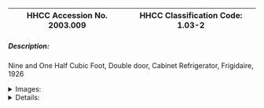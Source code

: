 | **HHCC Accession No. 2003.009** |**HHCC Classification Code:  1.03-2**|
| ----------- | ----------- |
##### Description:
Nine and One Half Cubic Foot, Double door, Cabinet Refrigerator, Frigidaire, 1926


<details>
	<summary>Images:</summary>
<div class="gallery gallery-wrapper--full" contenteditable="false" data-is-empty="false" data-translation="Add images" data-columns="6">
<figure class="gallery__item"><a href="#DOMAIN_NAME#gallery/1.03-2.jpg" data-size="512x768"><img src="#DOMAIN_NAME#gallery/1.03-2-thumbnail.jpg" alt=""></a></figure>
<figure class="gallery__item"><a href="#DOMAIN_NAME#gallery/1.03-2a.jpg" data-size="512x768"><img src="#DOMAIN_NAME#gallery/1.03-2a-thumbnail.jpg" alt=""></a></figure>
</div>
</details>


<details>
	<summary>Details:</summary>

##### Group:
1.03 Unitary Refrig and A/C Equipment and Systems - Commercial Refrigerating Equipment

##### Make:
Frigidaire

##### Manufacturer:
Frigidaire, Electric Refrigerator, Frigidaire Corp

##### Model:
Cabinet MP7

##### Serial No.:
Condensing Unit 569038

##### Size:
34x 25x 58 1/2 "h

##### Weight:
375 lbs

##### Circa:
1926

##### Rating:
Rare, Demonstration, Education and Research Quality

##### Patent Date/Number:


##### Provenance:
From York County (York Region) Ontario, once a rich agricultural hinterlands, attracting early settlement in the last years of the 18th century. Located on the north slopes of the Oak Ridges Moraine, within 20 miles of Toronto, the County would also attract early ex-urban development, to be come a wealthy market place for the emerging household and consumer technologies of the early and mid 20th century. 
This artifact was discovered in the 1950's in the used stock of T. H. Oliver, Refrigeration and Electric Sales and Service, Aurora, Ontario, an early worker in the field of agricultural, industrial and consumer technology.

##### Type and Design:
Unitary design and construction with insulated refrigerated cabinet, evaporator and expansion valve, and self-contained refrigerant condensing unit, electric motor driven. Operating system - compression refrigeration type, theoretical Carnot cycle
Self-contained condensing unit with belts driven, 2 cylinder compressor, single-phase electric motor, and air-cooled condenser.

##### Construction:
Frigidaire cabinet Model MP7, two door refrigerated compartment, with original white Dulux finished exterior, galvanised steel panels, now chipping and worn, applied to heavy wooden cabinet frame with aluminum corner trim strips. 

Porcelain steel interior finish, with original tinned wire mesh shelving; wooden framed doors and breaker strips in white Dulux enamel. 

Large, self-contained, lower, two door, ventilated machine compartment, Original hardware throughout. 

Frigidaire Condensing Unit Serial 569038; twin cylinder compressor Model S, 1 1/4'' bore x 1 3/4'' stroke, 350 rpm, 12'' fly wheel, V belt drive; 1/2' oval wound, stack, copper tube condenser, for convection air cooling (with non-finned surface); 

Low pressure 'cold control switch', copper/bronze 'sylphon' (bellows), calm operated (See THOC Ref. 2.2, Compressors, P. 23). 

11.5 lb. refrigerant receiver for sulphur dioxide; 1/4 HP 25 cycle motor replaced by 60 cycle in 1948 at the time of Hydro conversion in Ontario at which time the machine was still in active service. (See Ref. 2.1, Ch. 1A, P. 3)

Frigidaire low side float, brass, three tray, ice-making, flooded coil evaporator, Model 6, fully shrouded with unique 'stove pipe' hole and removable plug on bottom for humidity control. Copper distributing tubes with non-finned surfaces. Tin plated evaporator surfaces with chrome plated front panels and shroud in Dulux coated galvanized steel. Five and a half lb. ice making capacity. Evaporator discontinued by Frigidaire, Dec. 26, 1928. (See THOC Ref. 2.1, Ch 1A)

##### Material:
The wooden frame construction and metal sheathing panels stand as a fine example of fabrication and construction methods in a period, prior to the advent of more cost effective welded steel frames and sophisticated brake-formed metal panel techniques of the 1930's. The size and weight of the self-contained, steel framed condensing unit with slow speed, two cylinder compressor and open, belt drive represents the end of a generation of such machines in the kitchens of the Nation. Their weight, size and noise would shortly be all greatly reduced with the introduction of smaller, quieter hermetically sealed refrigeration systems. 

The use of noxious refrigerants would also soon disappear, giving the electric refrigerator a greatly improved public image among Canadian householders. The heat transfer surfaces employed here by Frigidaire are unique to the period. For both condenser and evaporator surfaces the manufacturer has not made use of any secondary heat transfer surfaces, neither in the form of plates nor fins. 

The results, in both instances, are relatively inefficient extended primary surfaces, which add considerably to the bulk and weight of the refrigerator. The introduction of more efficient heat transfer surface materials and fabrication techniques would shortly contribute to smaller more efficient refrigeration systems for household use.

##### Special Features:


##### Accessories:
:

##### Capacities:


##### Performance Characteristics:


##### Operation:


##### Control and Regulation:


##### Targeted Market Segment:
The refrigerator stands as an icon of upper class social distinction, tastes and the life styles of the 1920's in Canada. It was widely promoted in the elite media of the day, targeting the owners of the grand Victorian and Edwardian homes of the period. (See also Item 007 above) 

In an advertisement appearing in the April 1926 National Geographic, a maid in full uniform is seen at the fully loaded open refrigerator in a commodious kitchen of the times. Here the promotion was in the form of an appeal to a new modernity, one in which modern kitchen planning became an important sales lever.

##### Consumer Acceptance:


##### Merchandising:


##### Market Price:


##### Technological Significance:
Unitary Refrigeration Equipment: The idea of a unitary piece of refrigeration or air conditioning equipment was a significant one in its own right, one that had to wait its time. The scientists, engineers and inventors in the early years of the 20th century were intrigued and obsessed with the power of the technology and of its possible market potential. What they saw was the newly discovered principles of physics and heat engines - following, for example, the early works of Carnot, Faraday, Kelvin, and the later work of Perkins, Larsen and Carrier, to name a few. 

They understood the promise of the technology for the public good, not to say its consumer sales potential. Early engineering work advanced on a multiple fronts with development of compressors, heat exchangers, valves and piping variously strung together in configurations that would be found to work, but only after much experimentation.

The arrival of unitary equipment, all those parts organised into a single whole, a single unit of construction, a 'black box', that could be offered to the consumer market was a significant technological and cultural event. Technologically the refrigerator would need to be seen to be safe, reliable, maintainable and useful. As well, in order to attract the development capital needed, it must be seen as potentially saleable and affordable, contributing to life's needs and desires. Its socio- cultural and economic significance was marked, for it would change much. As Canadians we would quickly come enjoy potentially healthier lives, expect new levels of comfort and convenience, with a broader, safer, more diverse and enjoyable diet. 

As a result, Canadians would quickly come to think of their day differently, for the day would be defined and punctuated in different ways than ever before, as a result of the introduction of modern, electric, household appliances, of which refrigerators, freezers and room air conditioners would be a central part, by the mid 20th century 

J. M Larsen produced a manually operated household refrigerator of sorts in 1913, but it was not until 1918 that the Kelvinator Company marketed the first automatic, unitary refrigerator for the home. In that year, it is reported to have sold sixty-seven machines. (See Note 1) The historic artifacts in Group 1.00, Unitary Equipment, including significant samplings the early work of Kelvinator of Canada, provide a rare view of the evolution of unitary refrigeration and air conditioning applications, as they evolved in Canada in the first half of the 20th century. 

For those formative years, the artifacts in this Group, 1.00, are typical of the offerings of the Canadian refrigeration and air conditioning industry. They personified the applications found in the homes, farms and commercial premises of the period for, those that could afford life's new amenities of comfort, convenience and privilege. 

This Specimen, along with inventory item  No.008 help to profile the significant changes in the industry's public offerings over a brief 2 years, from 1926 to 1928. The last half of the decade was a period remarkable styling, engineering and manufacturing innovation in the industry, inspired by the rapid market growth of the period. Included, as highlighted in contrasting the two specimens, are styling [square to round, modern corners of the Art deco], finish [yellowing paint to gleaming white porcelain], size and weight of condensing unit.

##### Industrial Significance:


##### Socio-economic Significance:
This specimen stands as a cultural icon of upper class social distinction, tastes and the life styles of the 1920's in Canada. It was widely promoted in the elite media of the day, targeting the owners of the grand Victorian and Edwardian homes of the period. In an advertisement appearing in the April 1926 National Geographic, a maid in full uniform is seen at the fully loaded open refrigerator in a commodious kitchen of the times. Here the promotion was in the form of an appeal to a new modernity, one in which modern kitchen planning became an important sales lever.

##### Socio-cultural Significance:


##### Donor:
G. Leslie Oliver, The T. H. Oliver HVACR Collection

##### HHCC Storage Location:


##### Tracking:


##### Bibliographic References:
See THOC Ref. 2.1, Ch. 1A, P. 32
See Frigidaire Manuals

##### Notes:


##### Related Reports:
:
See THOC Thumb-Nail Profile doc OC9908B
</details>
